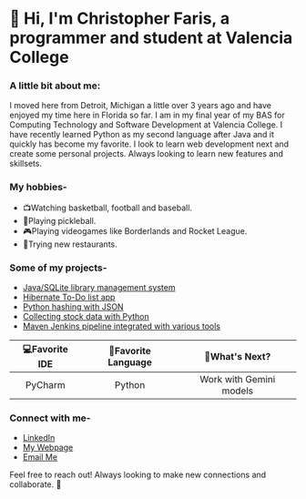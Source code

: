 # 👋 Hi, I'm Christopher Faris, a programmer and student at Valencia College

### A little bit about me:

I moved here from Detroit, Michigan a little over 3 years ago and have enjoyed my time here in Florida so far.
I am in my final year of my BAS for Computing Technology and Software Development at Valencia College.
I have recently learned Python as my second language after Java and it quickly has become my favorite. 
I look to learn web development next and create some personal projects. Always looking to learn new features and skillsets.

### My hobbies-

- 📺Watching basketball, football and baseball.
- 🏓Playing pickleball.
- 🎮Playing videogames like Borderlands and Rocket League.
- 🍔Trying new restaurants.

### Some of my projects-
- [Java/SQLite library management system](https://github.com/chrisF943/Faris_Chris_LMS)
- [Hibernate To-Do list app](https://github.com/chrisF943/To-Do-App)
- [Python hashing with JSON](https://github.com/chrisF943/Python-Hashing)
- [Collecting stock data with Python](https://github.com/chrisF943/Seminar-Project)
- [Maven Jenkins pipeline integrated with various tools](https://github.com/chrisF943/CEN4802)

| 💻Favorite IDE      | 🌟Favorite Language | 💭What's Next?     |   
|   :---:     |    :---:    |     :---:     | 
| PyCharm      | Python       | Work with Gemini models   |

### Connect with me-

- [LinkedIn](https://www.linkedin.com/in/christopher-faris-58145328a/)
- [My Webpage](https://chrisfaris.infinityfreeapp.com/)
- [Email Me](mailto:chris.faris@icloud.com)

Feel free to reach out! Always looking to make new connections and collaborate. 🙂
